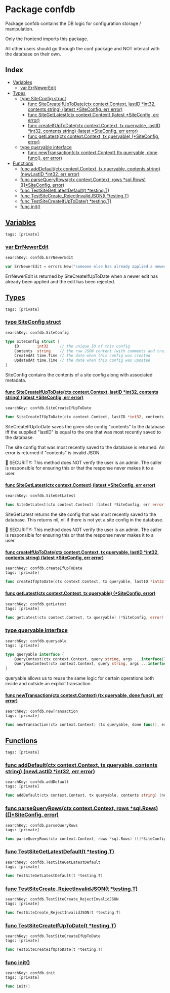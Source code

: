 # Package confdb

Package confdb contains the DB logic for configuration storage / manipulation. 

Only the frontend imports this package. 

All other users should go through the conf package and NOT interact with the database on their own. 

## Index

* [Variables](#var)
    * [var ErrNewerEdit](#ErrNewerEdit)
* [Types](#type)
    * [type SiteConfig struct](#SiteConfig)
        * [func SiteCreateIfUpToDate(ctx context.Context, lastID *int32, contents string) (latest *SiteConfig, err error)](#SiteCreateIfUpToDate)
        * [func SiteGetLatest(ctx context.Context) (latest *SiteConfig, err error)](#SiteGetLatest)
        * [func createIfUpToDate(ctx context.Context, tx queryable, lastID *int32, contents string) (latest *SiteConfig, err error)](#createIfUpToDate)
        * [func getLatest(ctx context.Context, tx queryable) (*SiteConfig, error)](#getLatest)
    * [type queryable interface](#queryable)
        * [func newTransaction(ctx context.Context) (tx queryable, done func(), err error)](#newTransaction)
* [Functions](#func)
    * [func addDefault(ctx context.Context, tx queryable, contents string) (newLastID *int32, err error)](#addDefault)
    * [func parseQueryRows(ctx context.Context, rows *sql.Rows) ([]*SiteConfig, error)](#parseQueryRows)
    * [func TestSiteGetLatestDefault(t *testing.T)](#TestSiteGetLatestDefault)
    * [func TestSiteCreate_RejectInvalidJSON(t *testing.T)](#TestSiteCreate_RejectInvalidJSON)
    * [func TestSiteCreateIfUpToDate(t *testing.T)](#TestSiteCreateIfUpToDate)
    * [func init()](#init.db_test.go)


## <a id="var" href="#var">Variables</a>

```
tags: [private]
```

### <a id="ErrNewerEdit" href="#ErrNewerEdit">var ErrNewerEdit</a>

```
searchKey: confdb.ErrNewerEdit
```

```Go
var ErrNewerEdit = errors.New("someone else has already applied a newer edit")
```

ErrNewerEdit is returned by SiteCreateIfUpToDate when a newer edit has already been applied and the edit has been rejected. 

## <a id="type" href="#type">Types</a>

```
tags: [private]
```

### <a id="SiteConfig" href="#SiteConfig">type SiteConfig struct</a>

```
searchKey: confdb.SiteConfig
```

```Go
type SiteConfig struct {
	ID        int32     // the unique ID of this config
	Contents  string    // the raw JSON content (with comments and trailing commas allowed)
	CreatedAt time.Time // the date when this config was created
	UpdatedAt time.Time // the date when this config was updated
}
```

SiteConfig contains the contents of a site config along with associated metadata. 

#### <a id="SiteCreateIfUpToDate" href="#SiteCreateIfUpToDate">func SiteCreateIfUpToDate(ctx context.Context, lastID *int32, contents string) (latest *SiteConfig, err error)</a>

```
searchKey: confdb.SiteCreateIfUpToDate
```

```Go
func SiteCreateIfUpToDate(ctx context.Context, lastID *int32, contents string) (latest *SiteConfig, err error)
```

SiteCreateIfUpToDate saves the given site config "contents" to the database iff the supplied "lastID" is equal to the one that was most recently saved to the database. 

The site config that was most recently saved to the database is returned. An error is returned if "contents" is invalid JSON. 

🚨 SECURITY: This method does NOT verify the user is an admin. The caller is responsible for ensuring this or that the response never makes it to a user. 

#### <a id="SiteGetLatest" href="#SiteGetLatest">func SiteGetLatest(ctx context.Context) (latest *SiteConfig, err error)</a>

```
searchKey: confdb.SiteGetLatest
```

```Go
func SiteGetLatest(ctx context.Context) (latest *SiteConfig, err error)
```

SiteGetLatest returns the site config that was most recently saved to the database. This returns nil, nil if there is not yet a site config in the database. 

🚨 SECURITY: This method does NOT verify the user is an admin. The caller is responsible for ensuring this or that the response never makes it to a user. 

#### <a id="createIfUpToDate" href="#createIfUpToDate">func createIfUpToDate(ctx context.Context, tx queryable, lastID *int32, contents string) (latest *SiteConfig, err error)</a>

```
searchKey: confdb.createIfUpToDate
tags: [private]
```

```Go
func createIfUpToDate(ctx context.Context, tx queryable, lastID *int32, contents string) (latest *SiteConfig, err error)
```

#### <a id="getLatest" href="#getLatest">func getLatest(ctx context.Context, tx queryable) (*SiteConfig, error)</a>

```
searchKey: confdb.getLatest
tags: [private]
```

```Go
func getLatest(ctx context.Context, tx queryable) (*SiteConfig, error)
```

### <a id="queryable" href="#queryable">type queryable interface</a>

```
searchKey: confdb.queryable
tags: [private]
```

```Go
type queryable interface {
	QueryContext(ctx context.Context, query string, args ...interface{}) (*sql.Rows, error)
	QueryRowContext(ctx context.Context, query string, args ...interface{}) *sql.Row
}
```

queryable allows us to reuse the same logic for certain operations both inside and outside an explicit transaction. 

#### <a id="newTransaction" href="#newTransaction">func newTransaction(ctx context.Context) (tx queryable, done func(), err error)</a>

```
searchKey: confdb.newTransaction
tags: [private]
```

```Go
func newTransaction(ctx context.Context) (tx queryable, done func(), err error)
```

## <a id="func" href="#func">Functions</a>

```
tags: [private]
```

### <a id="addDefault" href="#addDefault">func addDefault(ctx context.Context, tx queryable, contents string) (newLastID *int32, err error)</a>

```
searchKey: confdb.addDefault
tags: [private]
```

```Go
func addDefault(ctx context.Context, tx queryable, contents string) (newLastID *int32, err error)
```

### <a id="parseQueryRows" href="#parseQueryRows">func parseQueryRows(ctx context.Context, rows *sql.Rows) ([]*SiteConfig, error)</a>

```
searchKey: confdb.parseQueryRows
tags: [private]
```

```Go
func parseQueryRows(ctx context.Context, rows *sql.Rows) ([]*SiteConfig, error)
```

### <a id="TestSiteGetLatestDefault" href="#TestSiteGetLatestDefault">func TestSiteGetLatestDefault(t *testing.T)</a>

```
searchKey: confdb.TestSiteGetLatestDefault
tags: [private]
```

```Go
func TestSiteGetLatestDefault(t *testing.T)
```

### <a id="TestSiteCreate_RejectInvalidJSON" href="#TestSiteCreate_RejectInvalidJSON">func TestSiteCreate_RejectInvalidJSON(t *testing.T)</a>

```
searchKey: confdb.TestSiteCreate_RejectInvalidJSON
tags: [private]
```

```Go
func TestSiteCreate_RejectInvalidJSON(t *testing.T)
```

### <a id="TestSiteCreateIfUpToDate" href="#TestSiteCreateIfUpToDate">func TestSiteCreateIfUpToDate(t *testing.T)</a>

```
searchKey: confdb.TestSiteCreateIfUpToDate
tags: [private]
```

```Go
func TestSiteCreateIfUpToDate(t *testing.T)
```

### <a id="init.db_test.go" href="#init.db_test.go">func init()</a>

```
searchKey: confdb.init
tags: [private]
```

```Go
func init()
```

